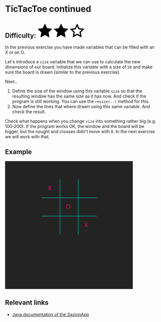 # TicTacToe continued
## Difficulty: ![Filled](../resources/star-filled.svg) ![Filled](../resources/star-filled.svg) ![Filled](../resources/star-outlined.svg) 

In the previous exercise you have made variables that can be filled with an X or an O.

Let's introduce a `size` variable that we can use to calculate the new dimensions of our board. Initialize this variable with a size of `50` and make sure the board is drawn (similar to the previous exercise). 

Next..
1. Define the size of the window using this variable `size` so that the resulting window has the same size as it has now. And check if the program is still working. You can use the `resize(..)` method for this.
2. Now define the lines that where drawn using this same variable. And check the result.

Check what happens when you change `size` into something rather big (e.g. 100-200). If the program works OK, the window and the board will be bigger, but the nought and crosses didn't move with it. In the next exercise we will work with that.

## Example
![Example](sample_output.png)

## Relevant links
* [Java documentation of the SaxionApp](https://saxionapp.hboictlab.nl/nl/saxion/app/SaxionApp.html)